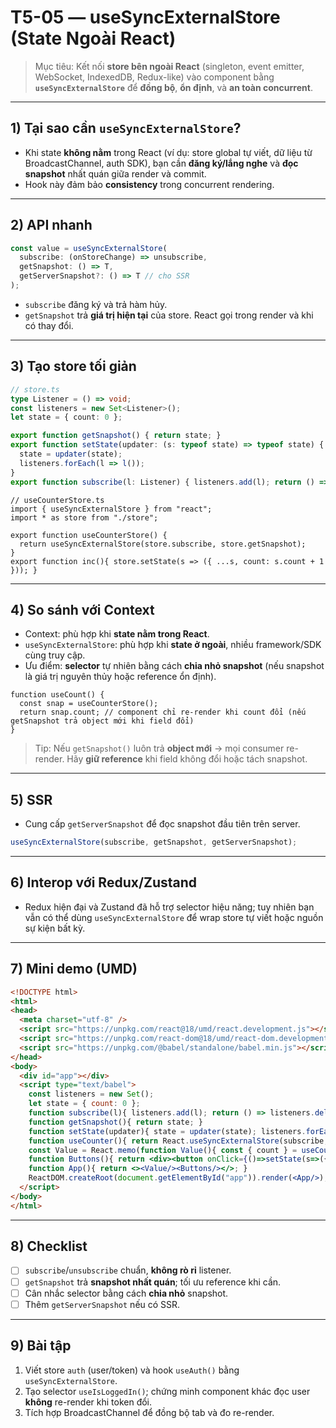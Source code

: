 # T5-05 — useSyncExternalStore (State Ngoài React)

> Mục tiêu: Kết nối **store bên ngoài React** (singleton, event emitter, WebSocket, IndexedDB, Redux-like) vào component bằng **`useSyncExternalStore`** để **đồng bộ**, **ổn định**, và **an toàn concurrent**.

---

## 1) Tại sao cần `useSyncExternalStore`?
- Khi state **không nằm** trong React (ví dụ: store global tự viết, dữ liệu từ BroadcastChannel, auth SDK), bạn cần **đăng ký/lắng nghe** và **đọc snapshot** nhất quán giữa render và commit.
- Hook này đảm bảo **consistency** trong concurrent rendering.

---

## 2) API nhanh
```ts
const value = useSyncExternalStore(
  subscribe: (onStoreChange) => unsubscribe,
  getSnapshot: () => T,
  getServerSnapshot?: () => T // cho SSR
);
```

- `subscribe` đăng ký và trả hàm hủy.
- `getSnapshot` trả **giá trị hiện tại** của store. React gọi trong render và khi có thay đổi.

---

## 3) Tạo store tối giản
```ts
// store.ts
type Listener = () => void;
const listeners = new Set<Listener>();
let state = { count: 0 };

export function getSnapshot() { return state; }
export function setState(updater: (s: typeof state) => typeof state) {
  state = updater(state);
  listeners.forEach(l => l());
}
export function subscribe(l: Listener) { listeners.add(l); return () => listeners.delete(l); }
```

```tsx
// useCounterStore.ts
import { useSyncExternalStore } from "react";
import * as store from "./store";

export function useCounterStore() {
  return useSyncExternalStore(store.subscribe, store.getSnapshot);
}
export function inc(){ store.setState(s => ({ ...s, count: s.count + 1 })); }
```

---

## 4) So sánh với Context
- Context: phù hợp khi **state nằm trong React**.  
- `useSyncExternalStore`: phù hợp khi **state ở ngoài**, nhiều framework/SDK cùng truy cập.  
- Ưu điểm: **selector** tự nhiên bằng cách **chia nhỏ snapshot** (nếu snapshot là giá trị nguyên thủy hoặc reference ổn định).

```tsx
function useCount() {
  const snap = useCounterStore();
  return snap.count; // component chỉ re-render khi count đổi (nếu getSnapshot trả object mới khi field đổi)
}
```

> Tip: Nếu `getSnapshot()` luôn trả **object mới** → mọi consumer re-render. Hãy **giữ reference** khi field không đổi hoặc tách snapshot.

---

## 5) SSR
- Cung cấp `getServerSnapshot` để đọc snapshot đầu tiên trên server.
```ts
useSyncExternalStore(subscribe, getSnapshot, getServerSnapshot);
```

---

## 6) Interop với Redux/Zustand
- Redux hiện đại và Zustand đã hỗ trợ selector hiệu năng; tuy nhiên bạn vẫn có thể dùng `useSyncExternalStore` để wrap store tự viết hoặc nguồn sự kiện bất kỳ.

---

## 7) Mini demo (UMD)
```html
<!DOCTYPE html>
<html>
<head>
  <meta charset="utf-8" />
  <script src="https://unpkg.com/react@18/umd/react.development.js"></script>
  <script src="https://unpkg.com/react-dom@18/umd/react-dom.development.js"></script>
  <script src="https://unpkg.com/@babel/standalone/babel.min.js"></script>
</head>
<body>
  <div id="app"></div>
  <script type="text/babel">
    const listeners = new Set();
    let state = { count: 0 };
    function subscribe(l){ listeners.add(l); return () => listeners.delete(l); }
    function getSnapshot(){ return state; }
    function setState(updater){ state = updater(state); listeners.forEach(l=>l()); }
    function useCounter(){ return React.useSyncExternalStore(subscribe, getSnapshot); }
    const Value = React.memo(function Value(){ const { count } = useCounter(); console.log("Value"); return <div>Count: {count}</div> });
    function Buttons(){ return <div><button onClick={()=>setState(s=>({count:s.count-1}))}>-</button><button onClick={()=>setState(s=>({count:s.count+1}))}>+</button></div> }
    function App(){ return <><Value/><Buttons/></>; }
    ReactDOM.createRoot(document.getElementById("app")).render(<App/>);
  </script>
</body>
</html>
```

---

## 8) Checklist
- [ ] `subscribe`/`unsubscribe` chuẩn, **không rò rỉ** listener.
- [ ] `getSnapshot` trả **snapshot nhất quán**; tối ưu reference khi cần.
- [ ] Cân nhắc selector bằng cách **chia nhỏ** snapshot.
- [ ] Thêm `getServerSnapshot` nếu có SSR.

---

## 9) Bài tập
1. Viết store `auth` (user/token) và hook `useAuth()` bằng `useSyncExternalStore`.
2. Tạo selector `useIsLoggedIn()`; chứng minh component khác đọc user **không** re-render khi token đổi.
3. Tích hợp BroadcastChannel để đồng bộ tab và đo re-render.